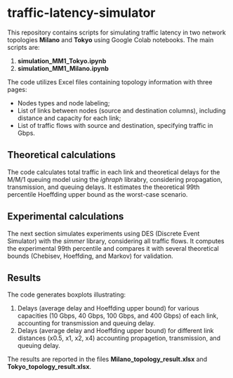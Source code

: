 # traffic-latency-simulator

This repository contains scripts for simulating traffic latency in two network topologies **Milano** and **Tokyo** using Google Colab notebooks. The main scripts are:

1. **simulation_MM1_Tokyo.ipynb**
2. **simulation_MM1_Milano.ipynb**

   
The code utilizes Excel files containing topology information with three pages:

* Nodes types and node labeling;
* List of links between nodes (source and destination columns), including distance and capacity for each link;
* List of traffic flows with source and destination, specifying traffic in Gbps.

## Theoretical calculations  
The code calculates total traffic in each link and theoretical delays for the M/M/1 queuing model using the _ighraph_ librabry, considering propagation, transmission, and queuing delays. It estimates the theoretical 99th percentile Hoeffding upper bound as the worst-case scenario.

## Experimental calculations
The next section simulates experiments using DES (Discrete Event Simulator) with the _simmer_ library, considering all traffic flows. It computes the experimental 99th percentile and compares it with several theoretical bounds (Chebisev, Hoeffding, and Markov) for validation.

## Results
The code generates boxplots illustrating:
1. Delays (average delay and Hoeffding upper bound) for various capacities (10 Gbps, 40 Gbps, 100 Gbps, and 400 Gbps) of each link, accounting for transmission and queuing delay.
2. Delays (average delay and Hoeffding upper bound) for different link distances (x0.5, x1, x2, x4) accounting propagetion, transmission, and queuing delay.

The results are reported in the files **Milano_topology_result.xlsx** and **Tokyo_topology_result.xlsx**.





